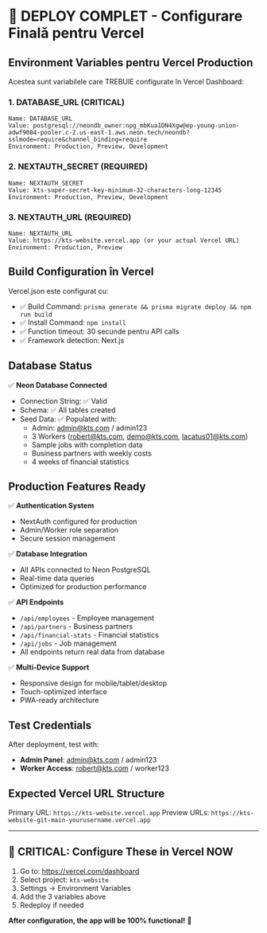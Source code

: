 # 🚀 DEPLOY COMPLET - Configurare Finală pentru Vercel

## Environment Variables pentru Vercel Production

Acestea sunt variabilele care TREBUIE configurate în Vercel Dashboard:

### 1. DATABASE_URL (CRITICAL)
```
Name: DATABASE_URL
Value: postgresql://neondb_owner:npg_mbKua1DN4Xgw@ep-young-union-adwf9084-pooler.c-2.us-east-1.aws.neon.tech/neondb?sslmode=require&channel_binding=require
Environment: Production, Preview, Development
```

### 2. NEXTAUTH_SECRET (REQUIRED)
```
Name: NEXTAUTH_SECRET
Value: kts-super-secret-key-minimum-32-characters-long-12345
Environment: Production, Preview, Development
```

### 3. NEXTAUTH_URL (REQUIRED)
```
Name: NEXTAUTH_URL
Value: https://kts-website.vercel.app (or your actual Vercel URL)
Environment: Production, Preview
```

## Build Configuration în Vercel

Vercel.json este configurat cu:
- ✅ Build Command: `prisma generate && prisma migrate deploy && npm run build`
- ✅ Install Command: `npm install`
- ✅ Function timeout: 30 secunde pentru API calls
- ✅ Framework detection: Next.js

## Database Status

✅ **Neon Database Connected**
- Connection String: ✅ Valid
- Schema: ✅ All tables created
- Seed Data: ✅ Populated with:
  - Admin: admin@kts.com / admin123
  - 3 Workers (robert@kts.com, demo@kts.com, lacatus01@kts.com)
  - Sample jobs with completion data
  - Business partners with weekly costs
  - 4 weeks of financial statistics

## Production Features Ready

✅ **Authentication System**
- NextAuth configured for production
- Admin/Worker role separation
- Secure session management

✅ **Database Integration** 
- All APIs connected to Neon PostgreSQL
- Real-time data queries
- Optimized for production performance

✅ **API Endpoints**
- `/api/employees` - Employee management
- `/api/partners` - Business partners
- `/api/financial-stats` - Financial statistics
- `/api/jobs` - Job management
- All endpoints return real data from database

✅ **Multi-Device Support**
- Responsive design for mobile/tablet/desktop
- Touch-optimized interface
- PWA-ready architecture

## Test Credentials

After deployment, test with:
- **Admin Panel**: admin@kts.com / admin123
- **Worker Access**: robert@kts.com / worker123

## Expected Vercel URL Structure

Primary URL: `https://kts-website.vercel.app`
Preview URLs: `https://kts-website-git-main-yourusername.vercel.app`

---

## 🎯 CRITICAL: Configure These in Vercel NOW

1. Go to: https://vercel.com/dashboard
2. Select project: `kts-website`
3. Settings → Environment Variables
4. Add the 3 variables above
5. Redeploy if needed

**After configuration, the app will be 100% functional!** 🚀